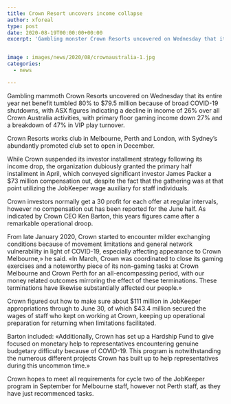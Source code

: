 ```yaml
---
title: Crown Resort uncovers income collapse
author: xforeal 
type: post
date: 2020-08-19T00:00:00+00:00
excerpt: 'Gambling monster Crown Resorts uncovered on Wednesday that its entire year net benefit tumbled 80&amp;percnt; to $79 '


image : images/news/2020/08/crownaustralia-1.jpg
categories:
  - news

---
```

Gambling mammoth Crown Resorts uncovered on Wednesday that its entire year net benefit tumbled 80&percnt; to $79.5 million because of broad COVID-19 shutdowns, with ASX figures indicating a decline in income of 26&percnt; over all Crown Australia activities, with primary floor gaming income down 27&percnt; and a breakdown of 47&percnt; in VIP play turnover. 

Crown Resorts works club in Melbourne, Perth and London, with Sydney&#8217;s abundantly promoted club set to open in December. 

While Crown suspended its investor installment strategy following its income drop, the organization dubiously granted the primary half installment in April, which conveyed significant investor James Packer a $73 million compensation out, despite the fact that the gathering was at that point utilizing the JobKeeper wage auxiliary for staff individuals. 

Crown investors normally get a 30 profit for each offer at regular intervals, however no compensation out has been reported for the June half. As indicated by Crown CEO Ken Barton, this years figures came after a remarkable operational droop. 

From late January 2020, Crown started to encounter milder exchanging conditions because of movement limitations and general network vulnerability in light of COVID-19, especially affecting appearance to Crown Melbourne,&#187; he said. &#171;In March, Crown was coordinated to close its gaming exercises and a noteworthy piece of its non-gaming tasks at Crown Melbourne and Crown Perth for an all-encompassing period, with our money related outcomes mirroring the effect of these terminations. These terminations have likewise substantially affected our people.&#187; 

Crown figured out how to make sure about $111 million in JobKeeper appropriations through to June 30, of which $43.4 million secured the wages of staff who kept on working at Crown, keeping up operational preparation for returning when limitations facilitated. 

Barton included: &#171;Additionally, Crown has set up a Hardship Fund to give focused on monetary help to representatives encountering genuine budgetary difficulty because of COVID-19. This program is notwithstanding the numerous different projects Crown has built up to help representatives during this uncommon time.&#187; 

Crown hopes to meet all requirements for cycle two of the JobKeeper program in September for Melbourne staff, however not Perth staff, as they have just recommenced tasks.